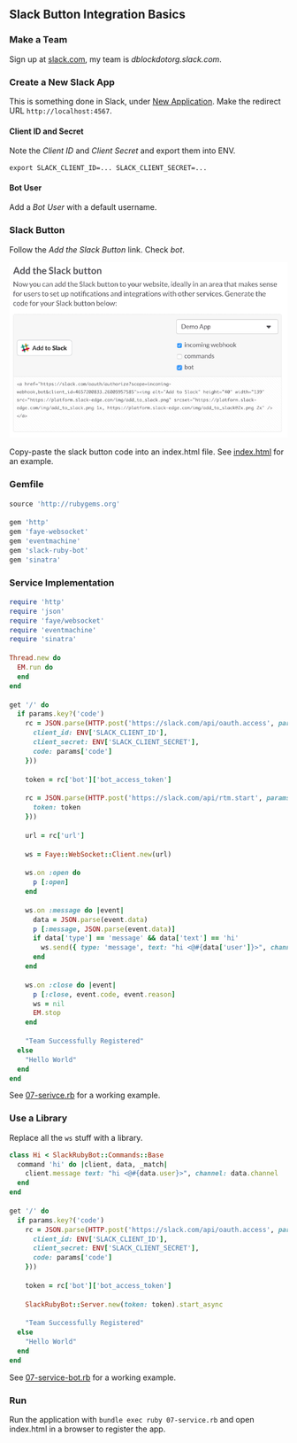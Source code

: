 ## Slack Button Integration Basics

### Make a Team

Sign up at [slack.com](https://slack.com), my team is _dblockdotorg.slack.com_.

### Create a New Slack App

This is something done in Slack, under [New Application](https://api.slack.com/applications/new). Make the redirect URL `http://localhost:4567`.

#### Client ID and Secret

Note the *Client ID* and *Client Secret* and export them into ENV.

```
export SLACK_CLIENT_ID=... SLACK_CLIENT_SECRET=...
```

#### Bot User

Add a *Bot User* with a default username.

### Slack Button

Follow the *Add the Slack Button* link. Check *bot*.

![](screenshots/slack-button.png)

Copy-paste the slack button code into an index.html file. See [index.html](07-index.html) for an example.

### Gemfile

```ruby
source 'http://rubygems.org'

gem 'http'
gem 'faye-websocket'
gem 'eventmachine'
gem 'slack-ruby-bot'
gem 'sinatra'
```

### Service Implementation

```ruby
require 'http'
require 'json'
require 'faye/websocket'
require 'eventmachine'
require 'sinatra'

Thread.new do
  EM.run do
  end
end

get '/' do
  if params.key?('code')
    rc = JSON.parse(HTTP.post('https://slack.com/api/oauth.access', params: {
      client_id: ENV['SLACK_CLIENT_ID'],
      client_secret: ENV['SLACK_CLIENT_SECRET'],
      code: params['code']
    }))

    token = rc['bot']['bot_access_token']

    rc = JSON.parse(HTTP.post('https://slack.com/api/rtm.start', params: {
      token: token
    }))

    url = rc['url']

    ws = Faye::WebSocket::Client.new(url)

    ws.on :open do
      p [:open]
    end

    ws.on :message do |event|
      data = JSON.parse(event.data)
      p [:message, JSON.parse(event.data)]
      if data['type'] == 'message' && data['text'] == 'hi'
        ws.send({ type: 'message', text: "hi <@#{data['user']}>", channel: data['channel'] }.to_json)
      end
    end

    ws.on :close do |event|
      p [:close, event.code, event.reason]
      ws = nil
      EM.stop
    end

    "Team Successfully Registered"
  else
    "Hello World"
  end
end
```

See [07-serivce.rb](06-service.rb) for a working example.

### Use a Library

Replace all the `ws` stuff with a library.

```ruby
class Hi < SlackRubyBot::Commands::Base
  command 'hi' do |client, data, _match|
    client.message text: "hi <@#{data.user}>", channel: data.channel
  end
end

get '/' do
  if params.key?('code')
    rc = JSON.parse(HTTP.post('https://slack.com/api/oauth.access', params: {
      client_id: ENV['SLACK_CLIENT_ID'],
      client_secret: ENV['SLACK_CLIENT_SECRET'],
      code: params['code']
    }))

    token = rc['bot']['bot_access_token']

    SlackRubyBot::Server.new(token: token).start_async

    "Team Successfully Registered"
  else
    "Hello World"
  end
end
```

See [07-service-bot.rb](07-service-bot.rb) for a working example.

### Run

Run the application with `bundle exec ruby 07-service.rb` and open index.html in a browser to register the app.


